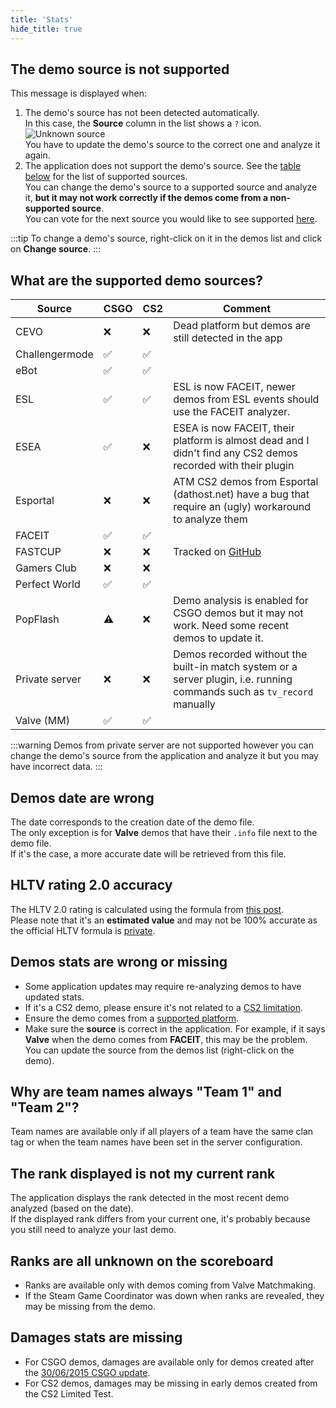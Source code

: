 ```yaml
---
title: 'Stats'
hide_title: true
---
```


## The demo source is not supported

This message is displayed when:

1. The demo's source has not been detected automatically.  
   In this case, the **Source** column in the list shows a `?` icon.  
   ![Unknown source](/img/documentation/stats/unknown-source.png)  
   You have to update the demo's source to the correct one and analyze it again.
2. The application does not support the demo's source.
   See the [table below](/docs/faq/stats#what-are-the-supported-demo-sources) for the list of supported sources.  
   You can change the demo's source to a supported source and analyze it, **but it may not work correctly if the demos come from a non-supported source**.  
   You can vote for the next source you would like to see supported [here](https://github.com/akiver/cs-demo-manager/discussions/674).

:::tip
To change a demo's source, right-click on it in the demos list and click on **Change source**.
:::

## What are the supported demo sources?

| Source         | CSGO | CS2 | Comment                                                                                                                 |
| -------------- | ---- | --- | ----------------------------------------------------------------------------------------------------------------------- |
| CEVO           | ❌   | ❌  | Dead platform but demos are still detected in the app                                                                   |
| Challengermode | ✅   | ✅  |                                                                                                                         |
| eBot           | ✅   | ✅  |                                                                                                                         |
| ESL            | ✅   | ✅  | ESL is now FACEIT, newer demos from ESL events should use the FACEIT analyzer.                                          |
| ESEA           | ✅   | ❌  | ESEA is now FACEIT, their platform is almost dead and I didn't find any CS2 demos recorded with their plugin            |
| Esportal       | ❌   | ❌  | ATM CS2 demos from Esportal (dathost.net) have a bug that require an (ugly) workaround to analyze them                  |
| FACEIT         | ✅   | ✅  |                                                                                                                         |
| FASTCUP        | ❌   | ❌  | Tracked on [GitHub](https://github.com/akiver/cs-demo-manager/issues/707)                                               |
| Gamers Club    | ❌   | ❌  |                                                                                                                         |
| Perfect World  | ✅   | ✅  |                                                                                                                         |
| PopFlash       | ⚠️   | ❌  | Demo analysis is enabled for CSGO demos but it may not work. Need some recent demos to update it.                       |
| Private server | ❌   | ❌  | Demos recorded without the built-in match system or a server plugin, i.e. running commands such as `tv_record` manually |
| Valve (MM)     | ✅   | ✅  |                                                                                                                         |

:::warning
Demos from private server are not supported however you can change the demo's source from the application and analyze
it but you may have incorrect data.
:::

## Demos date are wrong

The date corresponds to the creation date of the demo file.  
The only exception is for **Valve** demos that have their `.info` file next to the demo file.  
If it's the case, a more accurate date will be retrieved from this file.

## HLTV rating 2.0 accuracy

The HLTV 2.0 rating is calculated using the formula from [this post](https://flashed.gg/posts/reverse-engineering-hltv-rating/).  
Please note that it's an **estimated value** and may not be 100% accurate as the official HLTV formula is [private](https://www.hltv.org/news/20695/introducing-rating-20).

## Demos stats are wrong or missing

- Some application updates may require re-analyzing demos to have updated stats.
- If it's a CS2 demo, please ensure it's not related to a [CS2 limitation](/docs/cs2).
- Ensure the demo comes from a [supported platform](/docs/faq/stats#what-are-the-supported-demo-sources).
- Make sure the **source** is correct in the application. For example, if it says **Valve** when the demo comes from
  **FACEIT**, this may be the problem. You can update the source from the demos list (right-click on the demo).

## Why are team names always "Team 1" and "Team 2"?

Team names are available only if all players of a team have the same clan tag or when the team names have been
set in the server configuration.

## The rank displayed is not my current rank

The application displays the rank detected in the most recent demo analyzed (based on the date).  
If the displayed rank differs from your current one, it's probably because you still need to analyze your last demo.

## Ranks are all unknown on the scoreboard

- Ranks are available only with demos coming from Valve Matchmaking.
- If the Steam Game Coordinator was down when ranks are revealed, they may be missing from the demo.

## Damages stats are missing

- For CSGO demos, damages are available only for demos created after the [30/06/2015 CSGO update](https://blog.counter-strike.net/index.php/2015/06/12126/).
- For CS2 demos, damages may be missing in early demos created from the CS2 Limited Test.
